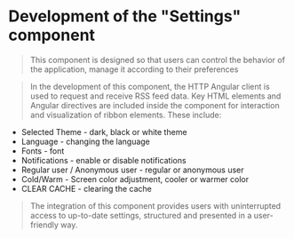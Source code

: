 # Development of the "Settings" component

> This component is designed so that users can control the behavior of the application, manage it according to their preferences

> In the development of this component, the HTTP Angular client is used to request and receive RSS feed data. Key HTML elements and Angular directives are included inside the component for interaction and visualization of ribbon elements. These include:

- Selected Theme - dark, black or white theme
- Language - changing the language
- Fonts - font
- Notifications - enable or disable notifications
- Regular user / Anonymous user - regular or anonymous user
- Cold/Warm - Screen color adjustment, cooler or warmer color
- CLEAR CACHE - clearing the cache

> The integration of this component provides users with uninterrupted access to up-to-date settings, structured and presented in a user-friendly way.